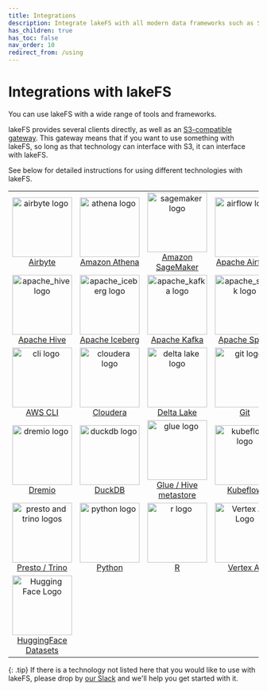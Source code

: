 ```yaml
---
title: Integrations
description: Integrate lakeFS with all modern data frameworks such as Spark, Apache Iceberg, Hive, AWS Athena, Presto, and more.
has_children: true
has_toc: false
nav_order: 10
redirect_from: /using
---
```


# Integrations with lakeFS

You can use lakeFS with a wide range of tools and frameworks. 

lakeFS provides several clients directly, as well as an [S3-compatible gateway](../understand/architecture.md#s3-gateway). This gateway means that if you want to use something with lakeFS, so long as that technology can interface with S3, it can interface with lakeFS. 

See below for detailed instructions for using different technologies with lakeFS. 
<table>
    <tr>
        <td width="25%" align=center><a href="./airbyte.html"><img width=120 src="{{ site.baseurl }}/assets/img/logos/airbyte.png" alt="airbyte logo" /><br />Airbyte</a></td>
        <td width="25%" align=center><a href="./athena.html"><img width=120 src="{{ site.baseurl }}/assets/img/logos/athena.png" alt="athena logo"/><br/>Amazon Athena</a></td>
        <td width="25%" align=center><a href="./sagemaker.html"><img width=120 src="{{ site.baseurl }}/assets/img/logos/sagemaker.png" alt="sagemaker logo"/><br/>Amazon SageMaker</a></td>
        <td width="25%" align=center><a href="./airflow.html"><img width=120 src="{{ site.baseurl }}/assets/img/logos/airflow.png" alt="airflow logo"/><br/>Apache Airflow</a></td>
    </tr>
    <tr>
        <td width="25%" align=center><a href="./hive.html"><img width=120 src="{{ site.baseurl }}/assets/img/logos/apache_hive.png" alt="apache_hive logo"/><br/>Apache Hive</a></td>
        <td width="25%" align=center><a href="./iceberg.html"><img width=120 src="{{ site.baseurl }}/assets/img/logos/apache_iceberg.png" alt="apache_iceberg logo"/><br/>Apache Iceberg</a></td>
        <td width="25%" align=center><a href="./kafka.html"><img width=120 src="{{ site.baseurl }}/assets/img/logos/apache_kafka.png" alt="apache_kafka logo"/><br/>Apache Kafka</a></td>
        <td width="25%" align=center><a href="./spark.html"><img width=120 src="{{ site.baseurl }}/assets/img/logos/apache_spark.png" alt="apache_spark logo"/><br/>Apache Spark</a></td>
    </tr>
    <tr>
        <td width="25%" align=center><a href="./aws_cli.html"><img width=120 src="{{ site.baseurl }}/assets/img/logos/cli.png" alt="cli logo"/><br/>AWS CLI</a></td>
        <td width="25%" align=center><a href="./cloudera.html"><img width=120 src="{{ site.baseurl }}/assets/img/logos/cloudera.png" alt="cloudera logo"/><br/>Cloudera</a></td>
        <td width="25%" align=center><a href="./delta.html"><img width=120 src="{{ site.baseurl }}/assets/img/logos/delta-lake.png" alt="delta lake logo"/><br/>Delta Lake</a></td>
        <td width="25%" align=center><a href="./git.html"><img width=120 src="{{ site.baseurl }}/assets/img/logos/git.png" alt="git logo"/><br/>Git</a></td>
    </tr>
    <tr>
        <td width="25%" align=center><a href="./dremio.html"><img width=120 src="{{ site.baseurl }}/assets/img/logos/dremio.png" alt="dremio logo"/><br/>Dremio</a></td>
        <td width="25%" align=center><a href="./duckdb.html"><img width=120 src="{{ site.baseurl }}/assets/img/logos/duckdb.png" alt="duckdb logo"/><br/>DuckDB</a></td>
        <td width="25%" align=center><a href="./glue_hive_metastore.html"><img width=120 src="{{ site.baseurl }}/assets/img/logos/glue.png" alt="glue logo"/><br/>Glue / Hive metastore</a></td>
        <td width="25%" align=center><a href="./kubeflow.html"><img width=120 src="{{ site.baseurl }}/assets/img/logos/kubeflow.png" alt="kubeflow logo"/><br/>Kubeflow</a></td>
    </tr>
    <tr>
        <td width="25%" align=center><a href="./presto_trino.html"><img width=120 src="{{ site.baseurl }}/assets/img/logos/trino_presto.png" alt="presto and trino logos"/><br/>Presto / Trino</a></td>
        <td width="25%" align=center><a href="./python.html"><img width=120 src="{{ site.baseurl }}/assets/img/logos/python.png" alt="python logo"/><br/>Python</a></td>
        <td width="25%" align=center><a href="./r.html"><img width=120 src="{{ site.baseurl }}/assets/img/logos/r.png" alt="r logo"/><br/>R</a></td>
        <td width="25%" align=center><a href="./vertex_ai.html"><img width=120 src="{{ site.baseurl }}/assets/img/logos/vertex_ai.png" alt="Vertex AI Logo"/><br/>Vertex AI</a></td>
    </tr>
    <tr>
        <td width="25%" align=center><a href="./huggingface_datasets.html"><img width=120 src="{{ site.baseurl }}/assets/img/logos/huggingface.png" alt="Hugging Face Logo"/><br/>HuggingFace Datasets</a></td>
        <td width="25%" align=center></td>
        <td width="25%" align=center></td>
        <td width="25%" align=center></td>
    </tr>
</table>

{: .tip}
If there is a technology not listed here that you would like to use with lakeFS, please drop by [our Slack](/slack) and we'll help you get started with it.
